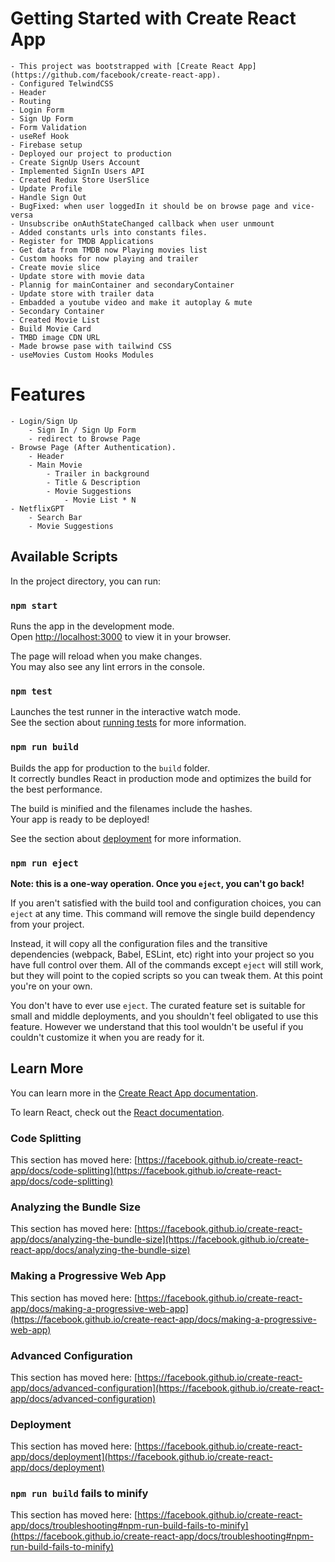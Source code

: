 # Getting Started with Create React App

    - This project was bootstrapped with [Create React App](https://github.com/facebook/create-react-app).
    - Configured TelwindCSS
    - Header
    - Routing
    - Login Form
    - Sign Up Form
    - Form Validation
    - useRef Hook
    - Firebase setup
    - Deployed our project to production
    - Create SignUp Users Account
    - Implemented SignIn Users API
    - Created Redux Store UserSlice
    - Update Profile
    - Handle Sign Out
    - BugFixed: when user loggedIn it should be on browse page and vice-versa
    - Unsubscribe onAuthStateChanged callback when user unmount
    - Added constants urls into constants files.
    - Register for TMDB Applications
    - Get data from TMDB now Playing movies list
    - Custom hooks for now playing and trailer
    - Create movie slice
    - Update store with movie data
    - Plannig for mainContainer and secondaryContainer
    - Update store with trailer data
    - Embadded a youtube video and make it autoplay & mute
    - Secondary Container
    - Created Movie List
    - Build Movie Card
    - TMBD image CDN URL
    - Made browse pase with tailwind CSS
    - useMovies Custom Hooks Modules


# Features
    - Login/Sign Up
        - Sign In / Sign Up Form
        - redirect to Browse Page
    - Browse Page (After Authentication).
        - Header
        - Main Movie
            - Trailer in background
            - Title & Description
            - Movie Suggestions
                - Movie List * N
    - NetflixGPT
        - Search Bar
        - Movie Suggestions

## Available Scripts

In the project directory, you can run:

### `npm start`

Runs the app in the development mode.\
Open [http://localhost:3000](http://localhost:3000) to view it in your browser.

The page will reload when you make changes.\
You may also see any lint errors in the console.

### `npm test`

Launches the test runner in the interactive watch mode.\
See the section about [running tests](https://facebook.github.io/create-react-app/docs/running-tests) for more information.

### `npm run build`

Builds the app for production to the `build` folder.\
It correctly bundles React in production mode and optimizes the build for the best performance.

The build is minified and the filenames include the hashes.\
Your app is ready to be deployed!

See the section about [deployment](https://facebook.github.io/create-react-app/docs/deployment) for more information.

### `npm run eject`

**Note: this is a one-way operation. Once you `eject`, you can't go back!**

If you aren't satisfied with the build tool and configuration choices, you can `eject` at any time. This command will remove the single build dependency from your project.

Instead, it will copy all the configuration files and the transitive dependencies (webpack, Babel, ESLint, etc) right into your project so you have full control over them. All of the commands except `eject` will still work, but they will point to the copied scripts so you can tweak them. At this point you're on your own.

You don't have to ever use `eject`. The curated feature set is suitable for small and middle deployments, and you shouldn't feel obligated to use this feature. However we understand that this tool wouldn't be useful if you couldn't customize it when you are ready for it.

## Learn More

You can learn more in the [Create React App documentation](https://facebook.github.io/create-react-app/docs/getting-started).

To learn React, check out the [React documentation](https://reactjs.org/).

### Code Splitting

This section has moved here: [https://facebook.github.io/create-react-app/docs/code-splitting](https://facebook.github.io/create-react-app/docs/code-splitting)

### Analyzing the Bundle Size

This section has moved here: [https://facebook.github.io/create-react-app/docs/analyzing-the-bundle-size](https://facebook.github.io/create-react-app/docs/analyzing-the-bundle-size)

### Making a Progressive Web App

This section has moved here: [https://facebook.github.io/create-react-app/docs/making-a-progressive-web-app](https://facebook.github.io/create-react-app/docs/making-a-progressive-web-app)

### Advanced Configuration

This section has moved here: [https://facebook.github.io/create-react-app/docs/advanced-configuration](https://facebook.github.io/create-react-app/docs/advanced-configuration)

### Deployment

This section has moved here: [https://facebook.github.io/create-react-app/docs/deployment](https://facebook.github.io/create-react-app/docs/deployment)

### `npm run build` fails to minify

This section has moved here: [https://facebook.github.io/create-react-app/docs/troubleshooting#npm-run-build-fails-to-minify](https://facebook.github.io/create-react-app/docs/troubleshooting#npm-run-build-fails-to-minify)
